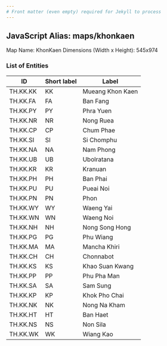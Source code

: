 ```yaml
---
# Front matter (even empty) required for Jekyll to process
---
```


## JavaScript Alias: maps/khonkaen

Map Name: KhonKaen
Dimensions (Width x Height): 545x974

### List of Entities

| ID       | Short label | Label            |
| -------- | ----------- | ---------------- |
| TH.KK.KK | KK          | Mueang Khon Kaen |
| TH.KK.FA | FA          | Ban Fang         |
| TH.KK.PY | PY          | Phra Yuen        |
| TH.KK.NR | NR          | Nong Ruea        |
| TH.KK.CP | CP          | Chum Phae        |
| TH.KK.SI | SI          | Si Chomphu       |
| TH.KK.NA | NA          | Nam Phong        |
| TH.KK.UB | UB          | Ubolratana       |
| TH.KK.KR | KR          | Kranuan          |
| TH.KK.PH | PH          | Ban Phai         |
| TH.KK.PU | PU          | Pueai Noi        |
| TH.KK.PN | PN          | Phon             |
| TH.KK.WY | WY          | Waeng Yai        |
| TH.KK.WN | WN          | Waeng Noi        |
| TH.KK.NH | NH          | Nong Song Hong   |
| TH.KK.PG | PG          | Phu Wiang        |
| TH.KK.MA | MA          | Mancha Khiri     |
| TH.KK.CH | CH          | Chonnabot        |
| TH.KK.KS | KS          | Khao Suan Kwang  |
| TH.KK.PP | PP          | Phu Pha Man      |
| TH.KK.SA | SA          | Sam Sung         |
| TH.KK.KP | KP          | Khok Pho Chai    |
| TH.KK.NK | NK          | Nong Na Kham     |
| TH.KK.HT | HT          | Ban Haet         |
| TH.KK.NS | NS          | Non Sila         |
| TH.KK.WK | WK          | Wiang Kao        |
